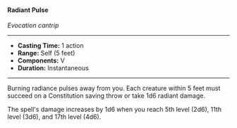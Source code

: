 #### Radiant Pulse
*Evocation cantrip*
___
- **Casting Time:** 1 action
- **Range:** Self (5 feet)
- **Components:** V
- **Duration:** Instantaneous
---
Burning radiance pulses away from you. Each creature within 5 feet must succeed on a Constitution saving throw or take 1d6 radiant damage.

The spell's damage increases by 1d6 when you reach 5th level (2d6), 11th level (3d6), and 17th level (4d6).
